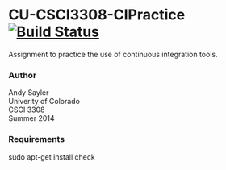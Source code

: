 CU-CSCI3308-CIPractice
[![Build Status](https://travis-ci.org/Yogitha6/CU-CSCI3308-CIPractice.svg?branch=master)](https://travis-ci.org/Yogitha6/CU-CSCI3308-CIPractice)
======================

Assignment to practice the use of continuous integration tools.

### Author
Andy Sayler  
Univerity of Colorado  
CSCI 3308  
Summer 2014

### Requirements
sudo apt-get install check
